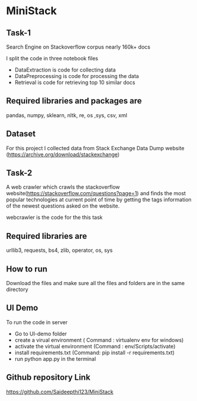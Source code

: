 # MiniStack

## Task-1
Search Engine on Stackoverflow corpus nearly 160k+ docs

I split the code in three notebook files
- DataExtraction is code for collecting data
- DataPreprocessing is code for processing the data
- Retrieval is code for retrieving top 10 similar docs

## Required libraries and packages are
 pandas, numpy, sklearn, nltk, re, os ,sys, csv, xml

## Dataset
For this project I collected data from  Stack Exchange Data Dump website (https://archive.org/download/stackexchange)

## Task-2
A web crawler which crawls the stackoverflow website(https://stackoverflow.com/questions?page=1) and finds the most popular technologies at current point of time by getting the tags information of the newest questions asked on the website.

webcrawler is the code for the this task

## Required libraries are
urllib3, requests, bs4, zlib, operator, os, sys

## How to run
Download the files and make sure all the files and folders are in the same directory

## UI Demo
To run the code in server
- Go to UI-demo folder
- create a virual environment  ( Command : virtualenv env for windows)
- activate the virtual environment (Command : env/Scripts/activate)
- install requirements.txt (Command: pip install -r requirements.txt)
- run python app.py in the terminal

## Github repository Link
https://github.com/Saideepthi123/MiniStack
